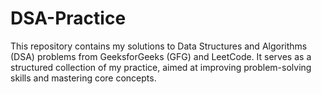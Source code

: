 # DSA-Practice
This repository contains my solutions to Data Structures and Algorithms (DSA) problems from GeeksforGeeks (GFG) and LeetCode. It serves as a structured collection of my practice, aimed at improving problem-solving skills and mastering core concepts.


